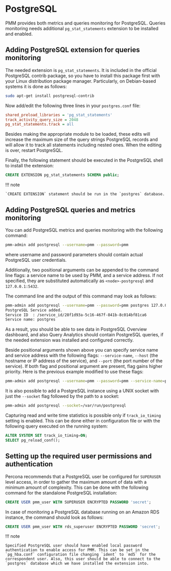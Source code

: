 # PostgreSQL

PMM provides both metrics and queries monitoring for PostgreSQL. Queries monitoring needs additional `pg_stat_statements` extension to be installed and enabled.

## Adding PostgreSQL extension for queries monitoring

The needed extension is `pg_stat_statements`. It is included in the official PostgreSQL contrib package, so you have to install this package first with your Linux distribution package manager. Particularly, on Debian-based systems it is done as follows:

```sh
sudo apt-get install postgresql-contrib
```

Now add/edit the following three lines in your `postgres.conf` file:

```ini
shared_preload_libraries = 'pg_stat_statements'
track_activity_query_size = 2048
pg_stat_statements.track = all
```

Besides making the appropriate module to be loaded, these edits will increase the maximum size of the query strings PostgreSQL records and will allow it to track all statements including nested ones. When the editing is over, restart PostgreSQL.

Finally, the following statement should be executed in the PostgreSQL shell to install the extension:

```sql
CREATE EXTENSION pg_stat_statements SCHEMA public;
```

!!! note

    `CREATE EXTENSION` statement should be run in the `postgres` database.

## Adding PostgreSQL queries and metrics monitoring

You can add PostgreSQL metrics and queries monitoring with the following command:

```sh
pmm-admin add postgresql --username=pmm --password=pmm
```

where username and password parameters should contain actual PostgreSQL user credentials.

Additionally, two positional arguments can be appended to the command line flags: a service name to be used by PMM, and a service address. If not specified, they are substituted automatically as `<node>-postgresql` and `127.0.0.1:5432`.

The command line and the output of this command may look as follows:

```sh
pmm-admin add postgresql --username=pmm --password=pmm postgres 127.0.0.1:5432
PostgreSQL Service added.
Service ID  : /service_id/28f1d93a-5c16-467f-841b-8c014bf81ca6
Service name: postgres
```

As a result, you should be able to see data in PostgreSQL Overview dashboard, and also Query Analytics should contain PostgreSQL queries, if the needed extension was installed and configured correctly.

Beside positional arguments shown above you can specify service name and service address with the following flags: `--service-name`, `--host` (the hostname or IP address of the service), and `--port` (the port number of the service). If both flag and positional argument are present, flag gains higher priority. Here is the previous example modified to use these flags:

```sh
pmm-admin add postgresql --username=pmm --password=pmm --service-name=postgres --host=127.0.0.1 --port=270175432
```

It is also possible to add a PostgreSQL instance using a UNIX socket with just the `--socket` flag followed by the path to a socket:

```sh
pmm-admin add postgresql --socket=/var/run/postgresql
```

Capturing read and write time statistics is possible only if `track_io_timing` setting is enabled. This can be done either in configuration file or with the following query executed on the running system:

```sql
ALTER SYSTEM SET track_io_timing=ON;
SELECT pg_reload_conf();
```

## Setting up the required user permissions and authentication

Percona recommends that a PostgreSQL user be configured for `SUPERUSER` level access, in order to gather the maximum amount of data with a minimum amount of complexity. This can be done with the following command for the standalone PostgreSQL installation:

```sql
CREATE USER pmm_user WITH SUPERUSER ENCRYPTED PASSWORD 'secret';
```

In case of monitoring a PostgreSQL database running on an Amazon RDS instance, the command should look as follows:

```sql
CREATE USER pmm_user WITH rds_superuser ENCRYPTED PASSWORD 'secret';
```

!!! note

    Specified PostgreSQL user should have enabled local password authentication to enable access for PMM. This can be set in the `pg_hba.conf` configuration file changing `ident` to `md5` for the correspondent user. Also, this user should be able to connect to the `postgres` database which we have installed the extension into.
